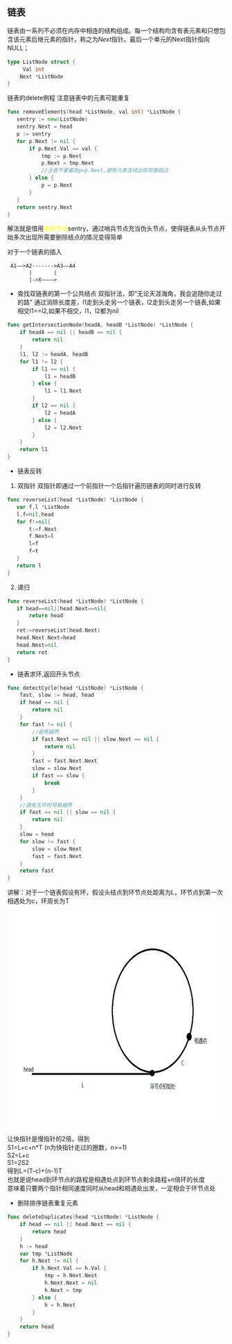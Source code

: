 ## 链表
链表由一系列不必须在内存中相连的结构组成。每一个结构均含有表元素和只想包含该元素后继元素的指针，称之为*Next*指针。最后一个单元的Next指针指向NULL；
```go
type ListNode struct {
     Val int
    Next *ListNode
}
 ```
 链表的delete例程 注意链表中的元素可能重复
 ```go
 func removeElements(head *ListNode, val int) *ListNode {
	sentry := new(ListNode)
	sentry.Next = head
	p := sentry
	for p.Next != nil {
		if p.Next.Val == val {
			tmp := p.Next
            p.Next = tmp.Next
            //注意不要着急p=p.Next,避免元素连续出现导致跳过
		} else {
			p = p.Next
		}
	}
	return sentry.Next
}
```
解法就是借用<font color=yellow>哨兵节点</font>sentry，通过哨兵节点充当伪头节点，使得链表从头节点开始多次出现所需要删除结点的情况变得简单

对于一个链表的插入
```
 A1——>A2------->A3——A4
       |       |
       |->X————>
```

* 查找双链表的第一个公共结点
双指针法，即“无论天涯海角，我会追随你走过的路”
通过消除长度差，l1走到头走另一个链表，l2走到头走另一个链表,如果相交l1==l2,如果不相交，l1，l2都为nil
```go
func getIntersectionNode(headA, headB *ListNode) *ListNode {
	if headA == nil || headB == nil {
		return nil
	}
	l1, l2 := headA, headB
	for l1 != l2 {
		if l1 == nil {
			l1 = headB
		} else {
			l1 = l1.Next
		}
		if l2 == nil {
			l2 = headA
		} else {
			l2 = l2.Next
		}
	}
	return l1
}
```

* 链表反转
1. 双指针
   双指针即通过一个前指针一个后指针遍历链表的同时进行反转
```go
func reverseList(head *ListNode) *ListNode {
   var f,l *ListNode
   l,f=nil,head
   for f!=nil{
       t:=f.Next
       f.Next=l
       l=f
       f=t 
   }
   return l
}
```
2. 递归
```go
func reverseList(head *ListNode) *ListNode {
   if head==nil||head.Next==nil{
       return head
   }
   ret:=reverseList(head.Next)
   head.Next.Next=head
   head.Next=nil
   return ret
}
```

* 链表求环,返回开头节点
```go
func detectCycle(head *ListNode) *ListNode {
	fast, slow := head, head
	if head == nil {
		return nil
	}
	for fast != nil {
		//避免越界
		if fast.Next == nil || slow.Next == nil {
			return nil
		}
		fast = fast.Next.Next
		slow = slow.Next
		if fast == slow {
			break
		}
	}
	//避免无环时导致越界
	if fast == nil || slow == nil {
		return nil
	}
	slow = head
	for slow != fast {
		slow = slow.Next
		fast = fast.Next
	}
	return fast
}

```
讲解：对于一个链表假设有环，假设头结点到环节点处距离为L，环节点到第一次相遇处为c，环周长为T

<img src="../../views/链表求环.png" width = "700" height = "500" alt="图片名称" align=center />

让快指针是慢指针的2倍，得到  
S1=L+c+n*T (n为快指针走过的圈数，n>=1)  
S2=L+c  
S1=2S2  
得到L=(T-c)+(n-1)T  
也就是说head到环节点的路程是相遇处点到环节点剩余路程+n倍环的长度  
意味着只要两个指针相同速度同时从head和相遇处出发，一定相会于环节点处

* 删除排序链表重复元素
```go
func deleteDuplicates(head *ListNode) *ListNode {
	if head == nil || head.Next == nil {
		return head
	}
	h := head
	var tmp *ListNode
	for h.Next != nil {
		if h.Next.Val == h.Val {
			tmp = h.Next.Next
			h.Next.Next = nil
			h.Next = tmp
		} else {
			h = h.Next
		}
	}
	return head
}
```


